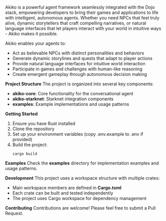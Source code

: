 

Akiko is a powerful agent framework seamlessly integrated with the Dojo stack, empowering developers to bring their games and applications to life with intelligent, autonomous agents. Whether you need NPCs that feel truly alive, dynamic storytellers that craft compelling narratives, or natural language interfaces that let players interact with your world in intuitive ways - Akiko makes it possible.

Akiko enables your agents to:

- Act as believable NPCs with distinct personalities and behaviors
- Generate dynamic storylines and quests that adapt to player actions
- Provide natural language interfaces for intuitive world interaction
- Participate in games and challenges with human-like reasoning
- Create emergent gameplay through autonomous decision making

**Project Structure**
The project is organized into several key components:

- **akiko-core**: Core functionality for the conversational agent
- **akiko-starknet**: Starknet integration components
- **examples**: Example implementations and usage patterns

**Getting Started**
1. Ensure you have Rust installed
2. Clone the repository
3. Set up your environment variables (copy .env.example to .env if provided)
4. Build the project:
   ```
   cargo build
   ```

**Examples**
Check the **examples** directory for implementation examples and usage patterns.

**Development**
This project uses a workspace structure with multiple crates:

- Main workspace members are defined in **Cargo.toml**
- Each crate can be built and tested independently
- The project uses Cargo workspace for dependency management

**Contributing**
Contributions are welcome! Please feel free to submit a Pull Request.

